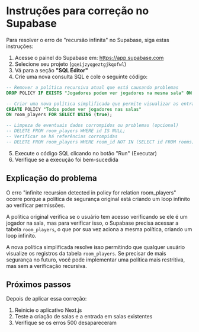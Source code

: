 # Instruções para correção no Supabase

Para resolver o erro de "recursão infinita" no Supabase, siga estas instruções:

1. Acesse o painel do Supabase em: https://app.supabase.com
2. Selecione seu projeto (`gqeijzyqgeztgjkqofwl`)
3. Vá para a seção **"SQL Editor"**
4. Crie uma nova consulta SQL e cole o seguinte código:

```sql
-- Remover a política recursiva atual que está causando problemas
DROP POLICY IF EXISTS "Jogadores podem ver jogadores na mesma sala" ON room_players;

-- Criar uma nova política simplificada que permite visualizar as entradas da tabela sem causar recursão
CREATE POLICY "Todos podem ver jogadores nas salas"
ON room_players FOR SELECT USING (true);

-- Limpeza de eventuais dados corrompidos ou problemas (opcional)
-- DELETE FROM room_players WHERE id IS NULL;
-- Verificar se há referências corrompidas
-- DELETE FROM room_players WHERE room_id NOT IN (SELECT id FROM rooms);
```

5. Execute o código SQL clicando no botão "Run" (Executar)
6. Verifique se a execução foi bem-sucedida

## Explicação do problema

O erro "infinite recursion detected in policy for relation room_players" ocorre porque a política de segurança original está criando um loop infinito ao verificar permissões.

A política original verifica se o usuário tem acesso verificando se ele é um jogador na sala, mas para verificar isso, o Supabase precisa acessar a tabela `room_players`, o que por sua vez aciona a mesma política, criando um loop infinito.

A nova política simplificada resolve isso permitindo que qualquer usuário visualize os registros da tabela `room_players`. Se precisar de mais segurança no futuro, você pode implementar uma política mais restritiva, mas sem a verificação recursiva.

## Próximos passos

Depois de aplicar essa correção:

1. Reinicie o aplicativo Next.js
2. Teste a criação de salas e a entrada em salas existentes
3. Verifique se os erros 500 desapareceram
